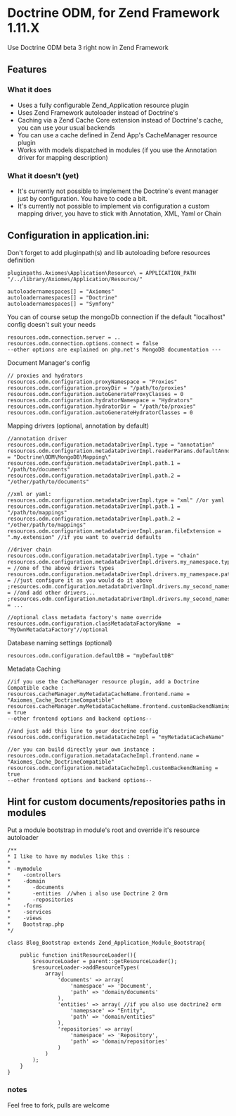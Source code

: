 # Doctrine ODM, for Zend Framework 1.11.X

Use Doctrine ODM beta 3 right now in Zend Framework

## Features
### What it does

- Uses a fully configurable Zend_Application resource plugin
- Uses Zend Framework autoloader instead of Doctrine's
- Caching via a Zend Cache Core extension instead of Doctrine's cache, you can use your usual backends
- You can use a cache defined in Zend App's CacheManager resource plugin
- Works with models dispatched in modules (if you use the Annotation driver for mapping description)

### What it doesn't (yet)

- It's currently not possible to implement the Doctrine's event manager just by configuration. You have to code a bit.
- It's currently not possible to implement via configuration a custom mapping driver, you have to stick with Annotation, XML, Yaml or Chain

## Configuration in application.ini:

Don't forget to add pluginpath(s) and lib autoloading before resources definition

    pluginpaths.Axiomes\Application\Resource\ = APPLICATION_PATH "/../library/Axiomes/Application/Resource/"

    autoloadernamespaces[] = "Axiomes"
    autoloadernamespaces[] = "Doctrine"
    autoloadernamespaces[] = "Symfony"

You can of course setup the mongoDb connection if the default "localhost" config doesn't suit your needs

    resources.odm.connection.server = ..
    resources.odm.connection.options.connect = false
    --other options are explained on php.net's MongoDB documentation ---

Document Manager's config

    // proxies and hydrators
    resources.odm.configuration.proxyNamespace = "Proxies"
    resources.odm.configuration.proxyDir = "/path/to/proxies"
    resources.odm.configuration.autoGenerateProxyClasses = 0
    resources.odm.configuration.hydratorNamespace = "Hydrators"
    resources.odm.configuration.hydratorDir = "/path/to/proxies"
    resources.odm.configuration.autoGenerateHydratorClasses = 0

Mapping drivers (optional, annotation by default)

    //annotation driver
    resources.odm.configuration.metadataDriverImpl.type = "annotation"
    resources.odm.configuration.metadataDriverImpl.readerParams.defaultAnnotationNamespace = "Doctrine\ODM\MongoDB\Mapping\"
    resources.odm.configuration.metadataDriverImpl.path.1 = "/path/to/documents"
    resources.odm.configuration.metadataDriverImpl.path.2 = "/other/path/to/documents"

    //xml or yaml:
    resources.odm.configuration.metadataDriverImpl.type = "xml" //or yaml
    resources.odm.configuration.metadataDriverImpl.path.1 = "/path/to/mappings"
    resources.odm.configuration.metadataDriverImpl.path.2 = "/other/path/to/mappings"
    resources.odm.configuration.metadataDriverImpl.param.fileExtension = ".my.extension" //if you want to overrid defaults

    //driver chain
    resources.odm.configuration.metadataDriverImpl.type = "chain"
    resources.odm.configuration.metadataDriverImpl.drivers.my_namespace.type = //one of the above drivers types
    resources.odm.configuration.metadataDriverImpl.drivers.my_namespace.path = //just configure it as you would do it above
    ;resources.odm.configuration.metadataDriverImpl.drivers.my_second_namespace.type = //and add other drivers...
    ;resources.odm.configuration.metadataDriverImpl.drivers.my_second_namespace.path = ...

    //optional class metadata factory's name override
    resources.odm.configuration.classMetadataFactoryName  = "MyOwnMetadataFactory"//optional

Database naming settings (optional)

    resources.odm.configuration.defaultDB = "myDefaultDB"

Metadata Caching

    //if you use the CacheManager resource plugin, add a Doctrine Compatible cache :
    resources.cacheManager.myMetadataCacheName.frontend.name = "Axiomes_Cache_DoctrineCompatible"
    resources.cacheManager.myMetadataCacheName.frontend.customBackendNaming = true
    --other frontend options and backend options--

    //and just add this line to your doctrine config
    resources.odm.configuration.metadataCacheImpl = "myMetadataCacheName"

    //or you can build directly your own instance :
    resources.odm.configuration.metadataCacheImpl.frontend.name = "Axiomes_Cache_DoctrineCompatible"
    resources.odm.configuration.metadataCacheImpl.customBackendNaming = true
    --other frontend options and backend options--


## Hint for custom documents/repositories paths in modules

Put a module bootstrap in module's root and override it's resource autoloader

    /**
    * I like to have my modules like this :
    *
    * -mymodule
    *    -controllers
    *    -domain
    *       -documents
    *       -entities  //when i also use Doctrine 2 Orm
    *       -repositories
    *    -forms
    *    -services
    *    -views
    *    Bootstrap.php
    */

    class Blog_Bootstrap extends Zend_Application_Module_Bootstrap{

        public function initResourceLoader(){
            $resourceLoader = parent::getResourceLoader();
            $resourceLoader->addResourceTypes(
                array(
                    'documents' => array(
                        'namespace' => 'Document',
                        'path' => 'domain/documents'
                    ),
                    'entities' => array( //if you also use doctrine2 orm
                        'namepsace' => "Entity",
                        'path' => 'domain/entities"
                    ),
                    'repositories' => array(
                        'namespace' => 'Repository',
                        'path' => 'domain/repositories'
                    )
                )
            );
        }
    }

### notes

Feel free to fork, pulls are welcome

